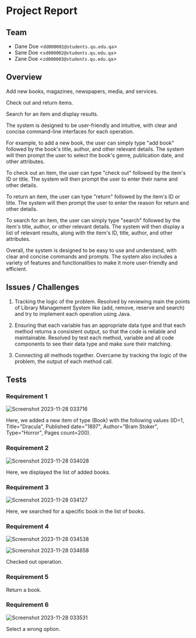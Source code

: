 # Project Report
 
## Team
 
- Dane Doe <`dd000001@students.qu.edu.qa`>
- Sane Doe <`sd000002@students.qu.edu.qa`>
- Zane Doe <`zd000003@students.qu.edu.qa`>
 
## Overview
 
Add new books, magazines, newspapers, media, and services.

Check out and return items.

Search for an item and display results.


The system is designed to be user-friendly and intuitive, with clear and concise command-line interfaces for each operation.


For example, to add a new book, the user can simply type "add book" followed by the book's title, author, and other relevant details. The system will then prompt the user to select the book's genre, publication date, and other attributes.


To check out an item, the user can type "check out" followed by the item's ID or title. The system will then prompt the user to enter their name and other details.


To return an item, the user can type "return" followed by the item's ID or title. The system will then prompt the user to enter the reason for return and other details.


To search for an item, the user can simply type "search" followed by the item's title, author, or other relevant details. The system will then display a list of relevant results, along with the item's ID, title, author, and other attributes.


Overall, the system is designed to be easy to use and understand, with clear and concise commands and prompts. The system also includes a variety of features and functionalities to make it more user-friendly and efficient.



## Issues / Challenges
 
1. Tracking the logic of the problem.
   Resolved by reviewing main the points of Library Management System like (add, remove, reserve and search) and try to implement each operation using Java.
 
2. Ensuring that each variable has an appropriate data type and that each method returns a consistent output, so that the code is reliable and maintainable.
   Resolved by test each method, variable and all code components to see their data type and make sure their matching.
 
3. Connecting all methods together.
   Overcame by tracking the logic of the problem, the output of each method call.
 


## Tests
 
### Requirement 1
 ![Screenshot 2023-11-28 033716](https://github.com/Stevenwaheed/Library_Management_System/assets/83607748/edefdd41-0817-4748-ac94-713edcdc1af1)

Here, we added a new item of type (Book) with the following values (ID=1, Title="Dracula", Published date="1897", Author="Bram Stoker", Type="Horror", Pages count=200).
 

### Requirement 2
![Screenshot 2023-11-28 034028](https://github.com/Stevenwaheed/Library_Management_System/assets/83607748/6cea197f-a81c-415d-8ae2-d3f2705efd26)

Here, we displayed the list of added books.



### Requirement 3
 ![Screenshot 2023-11-28 034127](https://github.com/Stevenwaheed/Library_Management_System/assets/83607748/c62fa37f-0234-4e2d-97a7-e4baafa68886)

Here, we searched for a specific book in the list of books.



### Requirement 4
 
 ![Screenshot 2023-11-28 034538](https://github.com/Stevenwaheed/Library_Management_System/assets/83607748/7644e3d7-507d-424b-bc6a-8e029211170a)
 
![Screenshot 2023-11-28 034658](https://github.com/Stevenwaheed/Library_Management_System/assets/83607748/56ed886e-327f-43ef-9827-893c876ee413)

Checked out operation.



### Requirement 5
 

Return a book.



### Requirement 6
 ![Screenshot 2023-11-28 033531](https://github.com/Stevenwaheed/Library_Management_System/assets/83607748/d41e6c82-bbdb-46db-8ef8-cc0da2f97caf)


Select a wrong option.
